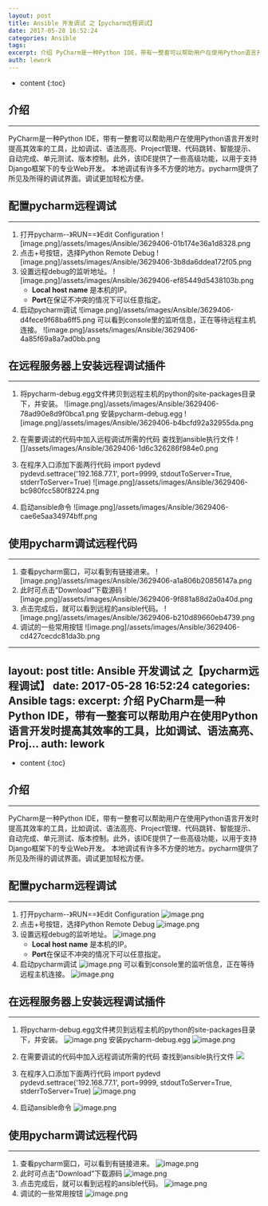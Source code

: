 ```yaml
---
layout: post
title: Ansible 开发调试 之【pycharm远程调试】
date: 2017-05-28 16:52:24
categories: Ansible
tags:
excerpt: 介绍 PyCharm是一种Python IDE，带有一整套可以帮助用户在使用Python语言开发时提高其效率的工具，比如调试、语法高亮、Proj...
auth: lework
---
```

* content
{:toc}

## 介绍
---
PyCharm是一种Python IDE，带有一整套可以帮助用户在使用Python语言开发时提高其效率的工具，比如调试、语法高亮、Project管理、代码跳转、智能提示、自动完成、单元测试、版本控制。此外，该IDE提供了一些高级功能，以用于支持Django框架下的专业Web开发。
本地调试有许多不方便的地方。pycharm提供了所见及所得的调试界面。调试更加轻松方便。

## 配置pycharm远程调试
---

1. 打开pycharm--》RUN==》Edit Configuration
![image.png]/assets/images/Ansible/3629406-01b174e36a1d8328.png
1. 点击+号按钮，选择Python Remote Debug
![image.png]/assets/images/Ansible/3629406-3b8da6ddea172f05.png
1. 设置远程debug的监听地址。
 ![image.png]/assets/images/Ansible/3629406-ef85449d5438103b.png
   - **Local host name** 是本机的IP。
   - **Port**在保证不冲突的情况下可以任意指定。
1. 启动pycharm调试
![image.png]/assets/images/Ansible/3629406-d4fece9f68ba6ff5.png
可以看到console里的监听信息，正在等待远程主机连接。
![image.png]/assets/images/Ansible/3629406-4a85f69a8a7ad0bb.png


## 在远程服务器上安装远程调试插件
---

1. 将pycharm-debug.egg文件拷贝到远程主机的python的site-packages目录下，并安装。
![image.png]/assets/images/Ansible/3629406-78ad90e8d9f0bca1.png
安装pycharm-debug.egg
![image.png]/assets/images/Ansible/3629406-b4bcfd92a32955da.png

2. 在需要调试的代码中加入远程调试所需的代码
查找到ansible执行文件
![]/assets/images/Ansible/3629406-1d6c326286f984e0.png

3. 在程序入口添加下面两行代码
import pydevd
pydevd.settrace('192.168.77.1', port=9999, stdoutToServer=True, stderrToServer=True)
![image.png]/assets/images/Ansible/3629406-bc980fcc580f8224.png
4. 启动ansible命令
![image.png]/assets/images/Ansible/3629406-cae6e5aa34974bff.png


## 使用pycharm调试远程代码
---

1. 查看pycharm窗口，可以看到有链接进来。
![image.png]/assets/images/Ansible/3629406-a1a806b20856147a.png
2. 此时可点击”Download”下载源码
![image.png]/assets/images/Ansible/3629406-9f881a88d2a0a40d.png
3. 点击完成后，就可以看到远程的ansible代码。
![image.png]/assets/images/Ansible/3629406-b210d89660eb4739.png
4. 调试的一些常用按钮
![image.png]/assets/images/Ansible/3629406-cd427cecdc81da3b.png

---
layout: post
title: Ansible 开发调试 之【pycharm远程调试】
date: 2017-05-28 16:52:24
categories: Ansible
tags:
excerpt: 介绍 PyCharm是一种Python IDE，带有一整套可以帮助用户在使用Python语言开发时提高其效率的工具，比如调试、语法高亮、Proj...
auth: lework
---
* content
{:toc}

## 介绍
---
PyCharm是一种Python IDE，带有一整套可以帮助用户在使用Python语言开发时提高其效率的工具，比如调试、语法高亮、Project管理、代码跳转、智能提示、自动完成、单元测试、版本控制。此外，该IDE提供了一些高级功能，以用于支持Django框架下的专业Web开发。
本地调试有许多不方便的地方。pycharm提供了所见及所得的调试界面。调试更加轻松方便。

## 配置pycharm远程调试
---

1. 打开pycharm--》RUN==》Edit Configuration
![image.png](http://upload-images.jianshu.io/upload_images/3629406-01b174e36a1d8328.png?imageMogr2/auto-orient/strip%7CimageView2/2/w/1240)
1. 点击+号按钮，选择Python Remote Debug
![image.png](http://upload-images.jianshu.io/upload_images/3629406-3b8da6ddea172f05.png?imageMogr2/auto-orient/strip%7CimageView2/2/w/1240)
1. 设置远程debug的监听地址。
 ![image.png](http://upload-images.jianshu.io/upload_images/3629406-ef85449d5438103b.png?imageMogr2/auto-orient/strip%7CimageView2/2/w/1240)
   - **Local host name** 是本机的IP。
   - **Port**在保证不冲突的情况下可以任意指定。
1. 启动pycharm调试
![image.png](http://upload-images.jianshu.io/upload_images/3629406-d4fece9f68ba6ff5.png?imageMogr2/auto-orient/strip%7CimageView2/2/w/1240)
可以看到console里的监听信息，正在等待远程主机连接。
![image.png](http://upload-images.jianshu.io/upload_images/3629406-4a85f69a8a7ad0bb.png?imageMogr2/auto-orient/strip%7CimageView2/2/w/1240)


## 在远程服务器上安装远程调试插件
---

1. 将pycharm-debug.egg文件拷贝到远程主机的python的site-packages目录下，并安装。
![image.png](http://upload-images.jianshu.io/upload_images/3629406-78ad90e8d9f0bca1.png?imageMogr2/auto-orient/strip%7CimageView2/2/w/1240)
安装pycharm-debug.egg
![image.png](http://upload-images.jianshu.io/upload_images/3629406-b4bcfd92a32955da.png?imageMogr2/auto-orient/strip%7CimageView2/2/w/1240)

2. 在需要调试的代码中加入远程调试所需的代码
查找到ansible执行文件
![](http://upload-images.jianshu.io/upload_images/3629406-1d6c326286f984e0.png?imageMogr2/auto-orient/strip%7CimageView2/2/w/1240)

3. 在程序入口添加下面两行代码
import pydevd
pydevd.settrace('192.168.77.1', port=9999, stdoutToServer=True, stderrToServer=True)
![image.png](http://upload-images.jianshu.io/upload_images/3629406-bc980fcc580f8224.png?imageMogr2/auto-orient/strip%7CimageView2/2/w/1240)
4. 启动ansible命令
![image.png](http://upload-images.jianshu.io/upload_images/3629406-cae6e5aa34974bff.png?imageMogr2/auto-orient/strip%7CimageView2/2/w/1240)


## 使用pycharm调试远程代码
---

1. 查看pycharm窗口，可以看到有链接进来。
![image.png](http://upload-images.jianshu.io/upload_images/3629406-a1a806b20856147a.png?imageMogr2/auto-orient/strip%7CimageView2/2/w/1240)
2. 此时可点击”Download”下载源码
![image.png](http://upload-images.jianshu.io/upload_images/3629406-9f881a88d2a0a40d.png?imageMogr2/auto-orient/strip%7CimageView2/2/w/1240)
3. 点击完成后，就可以看到远程的ansible代码。
![image.png](http://upload-images.jianshu.io/upload_images/3629406-b210d89660eb4739.png?imageMogr2/auto-orient/strip%7CimageView2/2/w/1240)
4. 调试的一些常用按钮
![image.png](http://upload-images.jianshu.io/upload_images/3629406-cd427cecdc81da3b.png?imageMogr2/auto-orient/strip%7CimageView2/2/w/1240)

